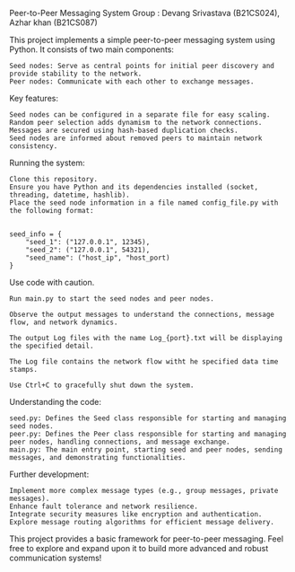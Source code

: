 Peer-to-Peer Messaging System
Group : Devang Srivastava (B21CS024), Azhar khan (B21CS087)

This project implements a simple peer-to-peer messaging system using Python. It consists of two main components:

    Seed nodes: Serve as central points for initial peer discovery and provide stability to the network.
    Peer nodes: Communicate with each other to exchange messages.

Key features:

    Seed nodes can be configured in a separate file for easy scaling.
    Random peer selection adds dynamism to the network connections.
    Messages are secured using hash-based duplication checks.
    Seed nodes are informed about removed peers to maintain network consistency.

Running the system:

    Clone this repository.
    Ensure you have Python and its dependencies installed (socket, threading, datetime, hashlib).
    Place the seed node information in a file named config_file.py with the following format:


    seed_info = {
        "seed_1": ("127.0.0.1", 12345),
        "seed_2": ("127.0.0.1", 54321),
        "seed_name": ("host_ip", "host_port)
    }

Use code with caution.

    Run main.py to start the seed nodes and peer nodes.

    Observe the output messages to understand the connections, message flow, and network dynamics.

    The output Log files with the name Log_{port}.txt will be displaying the specified detail.

    The Log file contains the network flow witht he specified data time stamps.

    Use Ctrl+C to gracefully shut down the system.

Understanding the code:

    seed.py: Defines the Seed class responsible for starting and managing seed nodes.
    peer.py: Defines the Peer class responsible for starting and managing peer nodes, handling connections, and message exchange.
    main.py: The main entry point, starting seed and peer nodes, sending messages, and demonstrating functionalities.

Further development:

    Implement more complex message types (e.g., group messages, private messages).
    Enhance fault tolerance and network resilience.
    Integrate security measures like encryption and authentication.
    Explore message routing algorithms for efficient message delivery.

This project provides a basic framework for peer-to-peer messaging. Feel free to explore and expand upon it to build more advanced and robust communication systems!
